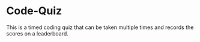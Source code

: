 # Code-Quiz
This is a timed coding quiz that can be taken multiple times and records the scores on a leaderboard.
